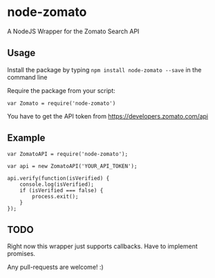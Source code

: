# node-zomato
 A NodeJS Wrapper for the Zomato Search API

## Usage
Install the package by typing
`npm install node-zomato --save` in the command line

Require the package from your script:

`var Zomato = require('node-zomato')`

You have to get the API token from https://developers.zomato.com/api

## Example

    var ZomatoAPI = require('node-zomato');

    var api = new ZomatoAPI('YOUR_API_TOKEN');

    api.verify(function(isVerified) {
        console.log(isVerified);
        if (isVerified === false) {
            process.exit();
        }
    });

## TODO
Right now this wrapper just supports callbacks. Have to implement promises.

Any pull-requests are welcome! :)
